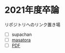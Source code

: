 # 2021年度卒論
リポジトリへのリンク置き場

- [ ] supachan
- [ ] [masatora](https://github.com/web-shiori/thesis)
 - [ ] [PDF](https://github.com/web-shiori/thesis/releases/download/2021.12.02-00.10.07/thesis.pdf)
